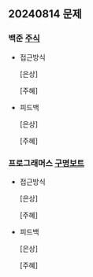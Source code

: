 ## 20240814 문제

### 백준 [주식](https://www.acmicpc.net/problem/11501)

- 접근방식

  [은상]
  
  [주혜]
  
- 피드백

  [은상]
  
  [주혜]

### 프로그래머스 [구명보트](https://school.programmers.co.kr/learn/courses/30/lessons/42885)

- 접근방식

  [은상]

  [주혜]
  
  
- 피드백

  [은상]
  
  [주혜]
